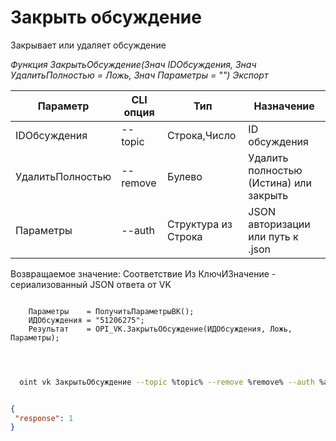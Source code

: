 ﻿---
sidebar_position: 2
---

# Закрыть обсуждение
 Закрывает или удаляет обсуждение


*Функция ЗакрытьОбсуждение(Знач IDОбсуждения, Знач УдалитьПолностью = Ложь, Знач Параметры = "") Экспорт*

  | Параметр | CLI опция | Тип | Назначение |
  |-|-|-|-|
  | IDОбсуждения | --topic | Строка,Число | ID обсуждения |
  | УдалитьПолностью | --remove | Булево | Удалить полностью (Истина) или закрыть |
  | Параметры | --auth | Структура из Строка | JSON авторизации или путь к .json |

  
  Возвращаемое значение:   Соответствие Из КлючИЗначение - сериализованный JSON ответа от VK

```bsl title="Пример кода"
	
    Параметры    = ПолучитьПараметрыВК();
    ИДОбсуждения = "51206275";
    Результат    = OPI_VK.ЗакрытьОбсуждение(ИДОбсуждения, Ложь, Параметры);

	
```

```sh title="Пример команды CLI"
    
  oint vk ЗакрытьОбсуждение --topic %topic% --remove %remove% --auth %auth%


```


```json title="Результат"

{
 "response": 1
}

```
